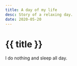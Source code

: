 ```yaml
---
title: A day of my life
desc: Story of a relaxing day.
date: 2020-05-20
---
```


# {{ title }}

I do nothing and sleep all day.
<!-- REMOVEABLE: feel free to remove / replace any content on this page -->
